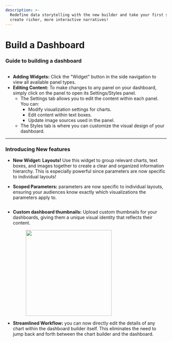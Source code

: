 ```yaml
---
description: >-
  Redefine data storytelling with the new builder and take your first step to
  create richer, more interactive narratives!
---
```


# Build a Dashboard

### Guide to building a dashboard&#x20;

<figure><img src="../../../../../.gitbook/assets/Screenshot 2025-01-10 at 5.34.36 PM.png" alt=""><figcaption></figcaption></figure>

* **Adding Widgets:** Click the "Widget" button in the side navigation to view all available panel types.
* **Editing Content:** To make changes to any panel on your dashboard, simply click on the panel to open its Settings/Styles panel.
  * The Settings tab allows you to edit the content within each panel. You can:
    * Modify visualization settings for charts.
    * Edit content within text boxes.
    * Update image sources used in the panel.
  * The Styles tab is where you can customize the visual design of your dashboard.

***

### Introducing New features&#x20;

* **New Widget: Layouts!** Use this widget to group relevant charts, text boxes, and images together to create a clear and organized information hierarchy. This is especially powerful since parameters are now specific to individual layouts!
*   **Scoped Parameters:** parameters are now specific to individual layouts, ensuring your audiences know exactly which visualizations the parameters apply to.&#x20;

    <figure><img src="../../../../../.gitbook/assets/Screenshot 2024-07-23 at 9.48.37 AM.png" alt=""><figcaption></figcaption></figure>
*   **Custom dashboard thumbnails:** Upload custom thumbnails for your dashboards, giving them a unique visual identity that reflects their content.&#x20;

    <div align="left"><figure><img src="../../../../../.gitbook/assets/Screenshot 2024-07-24 at 6.15.57 AM.png" alt="" width="268"><figcaption></figcaption></figure></div>
*   **Streamlined Workflow:** you can now directly edit the details of any chart within the dashboard builder itself. This eliminates the need to jump back and forth between the chart builder and the dashboard.&#x20;

    <figure><img src="../../../../../.gitbook/assets/Screenshot 2024-07-24 at 6.25.01 AM.png" alt=""><figcaption></figcaption></figure>

